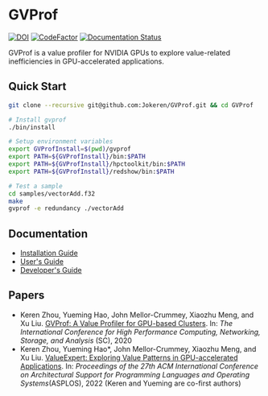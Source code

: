 # GVProf

[![DOI](https://zenodo.org/badge/194196140.svg)](https://zenodo.org/badge/latestdoi/194196140)
[![CodeFactor](https://www.codefactor.io/repository/github/gvprof/gvprof/badge/develop)](https://www.codefactor.io/repository/github/gvprof/gvprof/overview/develop)
[![Documentation Status](https://readthedocs.org/projects/gvprof/badge/?version=latest)](https://gvprof.readthedocs.io/en/latest/?badge=latest)


GVProf is a value profiler for NVIDIA GPUs to explore value-related inefficiencies in GPU-accelerated applications.

## Quick Start

```bash
git clone --recursive git@github.com:Jokeren/GVProf.git && cd GVProf

# Install gvprof
./bin/install

# Setup environment variables
export GVProfInstall=$(pwd)/gvprof
export PATH=${GVProfInstall}/bin:$PATH
export PATH=${GVProfInstall}/hpctoolkit/bin:$PATH
export PATH=${GVProfInstall}/redshow/bin:$PATH

# Test a sample
cd samples/vectorAdd.f32
make
gvprof -e redundancy ./vectorAdd
```

## Documentation

- [Installation Guide](https://gvprof.readthedocs.io/en/latest/install.html)
- [User's Guide](https://gvprof.readthedocs.io/en/latest/manual.html)
- [Developer's Guide](https://gvprof.readthedocs.io/en/latest/workflow.html)

## Papers

- Keren Zhou, Yueming Hao, John Mellor-Crummey, Xiaozhu Meng, and Xu Liu. [GVProf: A Value Profiler for GPU-based Clusters](https://dl.acm.org/doi/10.5555/3433701.3433819). In: *The International Conference for High Performance Computing, Networking, Storage, and Analysis* (SC), 2020
- Keren Zhou, Yueming Hao*, John Mellor-Crummey, Xiaozhu Meng, and Xu Liu. [ValueExpert: Exploring Value Patterns in GPU-accelerated Applications](https://dl.acm.org/doi/abs/10.1145/3503222.3507708). In: *Proceedings of the 27th ACM International Conference on Architectural Support for Programming Languages and Operating Systems*(ASPLOS), 2022 (Keren and Yueming are co-first authors)
